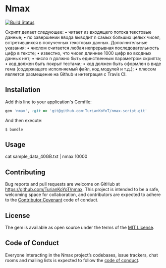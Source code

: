 # Nmax
[![Build Status](https://travis-ci.com/TurianKoYoT/nmax-script.svg?branch=master)](https://travis-ci.com/TurianKoYoT/nmax-script)

Скрипт делает следующее:
• читает из входящего потока текстовые данные;
• по завершении ввода выводит n самых больших целых чисел, встретившихся в полученных текстовых данных.
Дополнительные указания:
• числом считается любая непрерывная последовательность цифр в тексте;
• известно, что чисел длиннее 1000 цифр во входных данных нет;
• число n должно быть единственным параметром скрипта;
• код должен быть покрыт тестами;
• код должен быть оформлен в виде гема (содержащего исполняемый файл, код
модулей и т.д.);
• плюсом является размещение на Github и интеграция с Travis CI.

## Installation

Add this line to your application's Gemfile:

```ruby
gem 'nmax', :git => 'git@github.com:TurianKoYoT/nmax-script.git'
```

And then execute:

    $ bundle

## Usage

cat sample_data_40GB.txt | nmax 10000 

## Contributing

Bug reports and pull requests are welcome on GitHub at https://github.com/TurianKoYoT/nmax. This project is intended to be a safe, welcoming space for collaboration, and contributors are expected to adhere to the [Contributor Covenant](http://contributor-covenant.org) code of conduct.

## License

The gem is available as open source under the terms of the [MIT License](https://opensource.org/licenses/MIT).

## Code of Conduct

Everyone interacting in the Nmax project’s codebases, issue trackers, chat rooms and mailing lists is expected to follow the [code of conduct](https://github.com/TurianKoYot/nmax/blob/master/CODE_OF_CONDUCT.md).
